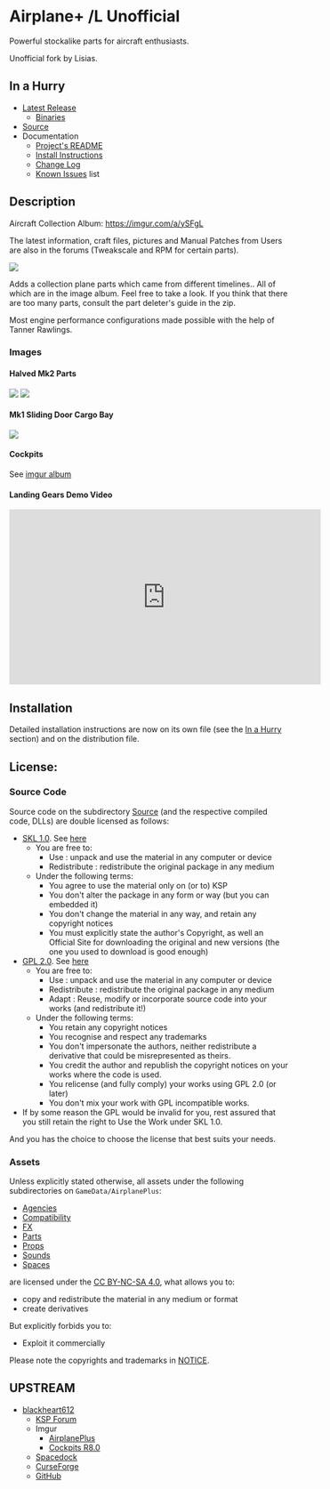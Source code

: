# Airplane+ /L Unofficial

Powerful stockalike parts for aircraft enthusiasts.

Unofficial fork by Lisias.


## In a Hurry

* [Latest Release](https://github.com/net-lisias-kspu/AirplanePlus/releases)
	+ [Binaries](https://gitlab.com/net-lisias-ksph/AirplanePlus/-/tree/Archive)
* [Source](https://github.com/net-lisias-kspu/AirplanePlus)
* Documentation
	+ [Project's README](https://github.com/net-lisias-kspu/AirplanePlus/blob/master/README.md)
	+ [Install Instructions](https://github.com/net-lisias-kspu/AirplanePlus/blob/master/INSTALL.md)
	+ [Change Log](./CHANGE_LOG.md)
	+ [Known Issues](./KNOWN_ISSUES.md) list


## Description

Aircraft Collection Album: https://imgur.com/a/ySFgL

The latest information, craft files, pictures and Manual Patches from Users are also in the forums (Tweakscale and RPM for certain parts).

![](./Docs/imgs/f2SCfef.jpg)

Adds a collection plane parts which came from different timelines.. All of which are in the image album. Feel free to take a look. If you think that there are too many parts, consult the part deleter's guide in the zip.

Most engine performance configurations made possible with the help of Tanner Rawlings.

### Images

#### Halved Mk2 Parts

![](./Docs/imgs/YAbTGlr.png)
![](./Docs/imgs/694onwt.jpg)

#### Mk1 Sliding Door Cargo Bay

![](./Docs/imgs/fWmo8cb.gif)

#### Cockpits

See [imgur album](http://imgur.com/a/q3FAx)

#### Landing Gears Demo Video

<iframe width="560" height="315" src="https://www.youtube.com/embed/WVW5x16ZSCA" title="YouTube video player" frameborder="0" allow="accelerometer; autoplay; clipboard-write; encrypted-media; gyroscope; picture-in-picture" allowfullscreen></iframe>


## Installation

Detailed installation instructions are now on its own file (see the [In a Hurry](#in-a-hurry) section) and on the distribution file.


## License:

### Source Code

Source code on the subdirectory [Source](./Source) (and the respective compiled code, DLLs) are double licensed as follows:

* [SKL 1.0](https://ksp.lisias.net/SKL-1_0.txt). See [here](./LICENSE.KSPe.SKL-1_0)
	+ You are free to:
		- Use : unpack and use the material in any computer or device
		- Redistribute : redistribute the original package in any medium
	+ Under the following terms:
		- You agree to use the material only on (or to) KSP
		- You don't alter the package in any form or way (but you can embedded it)
		- You don't change the material in any way, and retain any copyright notices
		- You must explicitly state the author's Copyright, as well an Official Site for downloading the original and new versions (the one you used to download is good enough)
* [GPL 2.0](https://www.gnu.org/licenses/gpl-2.0.txt). See [here](./LICENSE.KSPe.GPL-2_0)
	+ You are free to:
		- Use : unpack and use the material in any computer or device
		- Redistribute : redistribute the original package in any medium
		- Adapt : Reuse, modify or incorporate source code into your works (and redistribute it!)
	+ Under the following terms:
		- You retain any copyright notices
		- You recognise and respect any trademarks
		- You don't impersonate the authors, neither redistribute a derivative that could be misrepresented as theirs.
		- You credit the author and republish the copyright notices on your works where the code is used.
		- You relicense (and fully comply) your works using GPL 2.0 (or later)
		- You don't mix your work with GPL incompatible works.
* If by some reason the GPL would be invalid for you, rest assured that you still retain the right to Use the Work under SKL 1.0.

And you has the choice to choose the license that best suits your needs.

### Assets

Unless explicitly stated otherwise, all assets under the following subdirectories on `GameData/AirplanePlus`:

* [Agencies](./GameData/AirplanePlus/Agencies)
* [Compatibility](./GameData/AirplanePlus/Compatibility)
* [FX](./GameData/AirplanePlus/FX)
* [Parts](./GameData/AirplanePlus/Parts)
* [Props](./GameData/AirplanePlus/Props)
* [Sounds](./GameData/AirplanePlus/Sounds)
* [Spaces](./GameData/AirplanePlus/Spaces)

are licensed under the [CC BY-NC-SA 4.0](https://creativecommons.org/licenses/by-nc-sa/4.0/?), what allows you to:

* copy and redistribute the material in any medium or format
* create derivatives
 
But explicitly forbids you to:

* Exploit it commercially

Please note the copyrights and trademarks in [NOTICE](./NOTICE).


## UPSTREAM

* [blackheart612](https://forum.kerbalspaceprogram.com/index.php?/profile/42741-blackheart612/)
	+ [KSP Forum](https://forum.kerbalspaceprogram.com/index.php?/topic/140262-14x-144-airplane-plus-r230-full-1875m-parts-crj-series-new-jet-engine-fixes-jul-20-2018/)
	+ Imgur
		- [AirplanePlus](https://imgur.com/a/6kDLM)
		- [Cockpits R8.0](https://imgur.com/a/q3FAx) 
	+ [Spacedock](https://spacedock.info/mod/716/Airplane%20Plus)
	+ [CurseForge](https://www.curseforge.com/kerbal/ksp-mods/airplane-plus)
	+ [GitHub](https://github.com/blackheart612/AirplanePlus)
